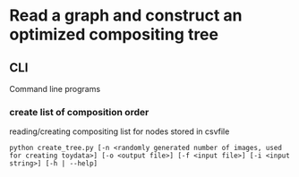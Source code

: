 # Read a graph and construct an optimized compositing tree

## CLI
Command line programs

### create list of composition order 
reading/creating compositing list for nodes stored in csvfile

`python create_tree.py [-n <randomly generated number of images, used for creating toydata>] [-o <output file>] [-f <input file>] [-i <input string>] [-h | --help]`
